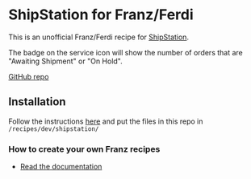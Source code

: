 # ShipStation for Franz/Ferdi

This is an unofficial Franz/Ferdi recipe for [ShipStation](https://shipstation.com).

The badge on the service icon will show the number of orders that are "Awaiting Shipment" or "On Hold".

[GitHub repo](https://github.com/squatto/franz-recipe-shipstation)

## Installation

Follow the instructions [here](https://blog.jakelee.co.uk/super-simple-guide-to-adding-a-new-ferdi-service-recipe/)
and put the files in this repo in `/recipes/dev/shipstation/`

### How to create your own Franz recipes

* [Read the documentation](https://github.com/meetfranz/plugins)

